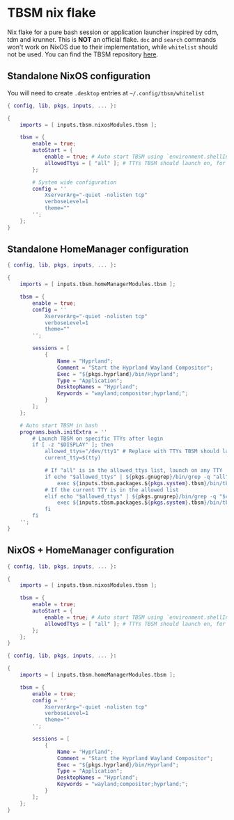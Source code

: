 # TBSM nix flake
Nix flake for a pure bash session or application launcher inspired by cdm, tdm and krunner. This is **NOT** an official flake. `doc` and `search` commands won't work on NixOS due to their implementation, while `whitelist` should not be used. You can find the TBSM repository [here](https://github.com/loh-tar/tbsm).

## Standalone NixOS configuration
You will need to create `.desktop` entries at `~/.config/tbsm/whitelist`

```nix
{ config, lib, pkgs, inputs, ... }:

{
    imports = [ inputs.tbsm.nixosModules.tbsm ];

    tbsm = {
        enable = true;
        autoStart = {
            enable = true; # Auto start TBSM using `environment.shellInit`
            allowedTtys = [ "all" ]; # TTYs TBSM should launch on, for example [ "/dev/tty1" "/dev/tty2" ] (for TTY1 and TTY2) or [ "all" ] (for all TTYs)
        };

        # System wide configuration
        config = ''
            XserverArg="-quiet -nolisten tcp"
            verboseLevel=1
            theme=""
        '';
    };
}
```

## Standalone HomeManager configuration
```nix
{ config, lib, pkgs, inputs, ... }:

{
    imports = [ inputs.tbsm.homeManagerModules.tbsm ];

    tbsm = {
        enable = true;
        config = ''
            XserverArg="-quiet -nolisten tcp"
            verboseLevel=1
            theme=""
        '';

        sessions = [
            {
                Name = "Hyprland";
                Comment = "Start the Hyprland Wayland Compositor";
                Exec = "${pkgs.hyprland}/bin/Hyprland";
                Type = "Application";
                DesktopNames = "Hyprland";
                Keywords = "wayland;compositor;hyprland;";
            }
        ];
    };

    # Auto start TBSM in bash
    programs.bash.initExtra = ''
        # Launch TBSM on specific TTYs after login
        if [ -z "$DISPLAY" ]; then
            allowed_ttys="/dev/tty1" # Replace with TTYs TBSM should launch on, for example "/dev/tty1 /dev/tty2" (for TTY1 and TTY2) or "all" (for all TTYs)
            current_tty=$(tty)

            # If "all" is in the allowed_ttys list, launch on any TTY
            if echo "$allowed_ttys" | ${pkgs.gnugrep}/bin/grep -q "all"; then
                exec ${inputs.tbsm.packages.${pkgs.system}.tbsm}/bin/tbsm </dev/tty >/dev/tty 2>&1
            # If the current TTY is in the allowed list
            elif echo "$allowed_ttys" | ${pkgs.gnugrep}/bin/grep -q "$current_tty"; then
                exec ${inputs.tbsm.packages.${pkgs.system}.tbsm}/bin/tbsm </dev/tty >/dev/tty 2>&1
            fi
        fi
    '';
}
```

## NixOS + HomeManager configuration
```nix
{ config, lib, pkgs, inputs, ... }:

{
    imports = [ inputs.tbsm.nixosModules.tbsm ];

    tbsm = {
        enable = true;
        autoStart = {
            enable = true; # Auto start TBSM using `environment.shellInit`
            allowedTtys = [ "all" ]; # TTYs TBSM should launch on, for example [ "/dev/tty1" "/dev/tty2" ] (for TTY1 and TTY2) or [ "all" ] (for all TTYs)
        };
    };
}
```

```nix
{ config, lib, pkgs, inputs, ... }:

{
    imports = [ inputs.tbsm.homeManagerModules.tbsm ];

    tbsm = {
        enable = true;
        config = ''
            XserverArg="-quiet -nolisten tcp"
            verboseLevel=1
            theme=""
        '';

        sessions = [
            {
                Name = "Hyprland";
                Comment = "Start the Hyprland Wayland Compositor";
                Exec = "${pkgs.hyprland}/bin/Hyprland";
                Type = "Application";
                DesktopNames = "Hyprland";
                Keywords = "wayland;compositor;hyprland;";
            }
        ];
    };
}
